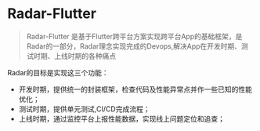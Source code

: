 # Radar-Flutter

> Radar-Flutter 是基于Flutter跨平台方案实现跨平台App的基础框架，是Radar的一部分，Radar理念实现完成的Devops,解决App在开发时期、测试时期、上线时期的各种痛点

Radar的目标是实现这三个功能：
- 开发时期，提供统一的封装框架，检查代码及性能异常点并作一些已知的性能优化；
- 测试时期，提供单元测试,CI/CD完成流程；
- 上线时期，通过监控平台上报性能数据，实现线上问题定位和追查；
